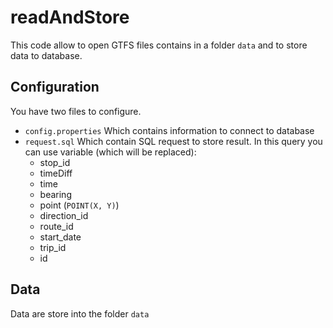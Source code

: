 # readAndStore
This code allow to open GTFS files contains in a folder `data` and to store data to database.

## Configuration
You have two files to configure.
- `config.properties`
    Which contains information to connect to database
- `request.sql`
    Which contain SQL request to store result. In this query you can use variable (which will be
    replaced):
    - stop_id
    - timeDiff
    - time
    - bearing
    - point (`POINT(X, Y)`)
    - direction_id
    - route_id
    - start_date
    - trip_id
    - id

## Data
Data are store into the folder `data`
